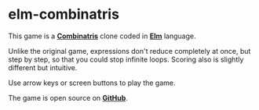 # elm-combinatris
This game is a [**Combinatris**](http://dirk.rave.org/combinatris/how-to-play.html)
clone coded in [**Elm**](http://elm-lang.org/) language.

Unlike the original game, expressions don't reduce completely at once,
but step by step, so that you could stop infinite loops.
Scoring also is slightly different but intuitive.

Use arrow keys or screen buttons to play the game.

The game is open source on [**GitHub**](https://github.com/undwad/elm-combinatris).

